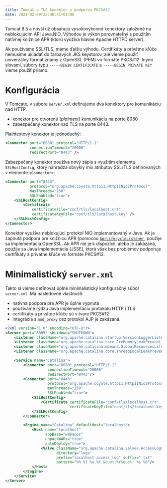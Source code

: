 ```yaml
---
title: Tomcat a TLS konektor s podporou PKCS#12
date: 2021-02-09T22:40:41+01:00
---
```


Tomcat 8.5 a novší už obsahujú vysokovýkonné konektory založené na neblokujúcim API Java.NIO. Výhodou je výkon porovnateľný s použitím natívnej knižnice APR (ktorú využíva hlavne Apache HTTPD server).

Ak používame SSL/TLS, máme ďalšiu výhodu. Certifikáty a privátne kľúče nemusíme ukladať do ťarbavých JKS keystorov, ale vieme použiť univerzálny formát známy z OpenSSL (PEM) vo formáte PKCS#12. Inými slovami, súbory typu `-----BEGIN CERTIFICATE` a `-----BEGIN PRIVATE KEY` vieme použiť priamo.

# Konfigurácia

V Tomcate, v súbore `server.xml` definujeme dva konektory pre komunikáciu nad HTTP.

* konektor pre otvorenú (_plaintext_) komunikáciu na porte 8080
* zabezpečený konektor nad TLS na porte 8443.

Plaintextový konektor je jednoduchý:

```xml
<Connector port="8080" protocol="HTTP/1.1"
           connectionTimeout="20000"
           redirectPort="8443" />
```

Zabezpečený konektor používa nový zápis s využitím elementu `SSLHostConfig`, ktorý nahrádza obvyklý mix atribútov SSL/TLS definovaných v elemente `<Connector>`:

```xml
<Connector port="8443"
           protocol="org.apache.coyote.http11.Http11Nio2Protocol"
           maxThreads="150"
           SSLEnabled="true">
    <SSLHostConfig>
        <Certificate
            certificateFile="conf/tls/localhost.crt"
            certificateKeyFile="conf/tls/localhost.key" />
    </SSLHostConfig>
</Connector>
```    
    
Konektor využíva neblokujúci protokol NIO implementovaný v Jave. 
Ak je zapnutá podpora pre knižnicu APR (pomocou [`AprLifecycleListener`](https://tomcat.apache.org/tomcat-9.0-doc/api/org/apache/catalina/core/AprLifecycleListener.html), použije sa implementácia OpenSSL. 
Ak APR nie je k dispozícii, alebo je zakázaná, použije sa Java implementácia (JSSE), ktorá však bez problémov podporuje certifikáty a privátne kľúče vo formáte PKCS#12.

# Minimalistický `server.xml`

Takto si vieme definovať úplne minimalistický konfiguračný súbor `server.xml`. Má nasledovné vlastnosti:

- natívna podpora pre APR je úplne vypnutá
- používame rýdzu Java implementáciu protokolu HTTP i TLS
- certifikáty a privátne kľúče sú v tvare PKCS#12
- integrácia s `mod_proxy` cez protokol AJP je zakázaná.

```xml
<?xml version="1.0" encoding="UTF-8"?>
<Server port="8005" shutdown="SHUTDOWN">
    <Listener className="org.apache.catalina.startup.VersionLoggerListener"/>
    <Listener className="org.apache.catalina.core.JreMemoryLeakPreventionListener"/>
    <Listener className="org.apache.catalina.mbeans.GlobalResourcesLifecycleListener"/>
    <Listener className="org.apache.catalina.core.ThreadLocalLeakPreventionListener"/>

    <Service name="Catalina">
        <Connector port="8080" protocol="HTTP/1.1"
                   connectionTimeout="20000"
                   redirectPort="8443"/>
        <Connector port="8443"
                   protocol="org.apache.coyote.http11.Http11Nio2Protocol"
                   maxThreads="150"
                   SSLEnabled="true">
            <SSLHostConfig>
                <Certificate certificateFile="conf/tls/localhost.crt"
                             certificateKeyFile="conf/tls/localhost.key"/>
            </SSLHostConfig>
        </Connector>

        <Engine name="Catalina" defaultHost="localhost">
            <Host name="localhost"
                  appBase="webapps"
                  unpackWARs="true"
                  autoDeploy="true">
                <Valve className="org.apache.catalina.valves.AccessLogValve"
                       directory="logs"
                       prefix="localhost_access_log" suffix=".txt"
                       pattern="%h %l %u %t &quot;%r&quot; %s %b"/>
            </Host>
        </Engine>
    </Service>
</Server>
```
    